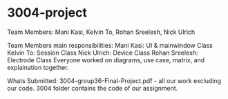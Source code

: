 # 3004-project
Team Members: Mani Kasi, Kelvin To, Rohan Sreelesh, Nick Ulrich

Team Members main responsibilities:
Mani Kasi: UI & mainwindow Class
Kelvin To: Session Class
Nick Ulrich: Device Class
Rohan Sreelesh: Electrode Class
Everyone worked on diagrams, use case, matrix, and explaination together.

Whats Submitted:
3004-group36-Final-Project.pdf - all our work excluding our code.
3004 folder contains the code of our assignment.
